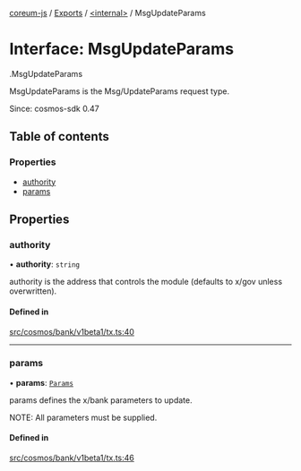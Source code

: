 [coreum-js](../README.md) / [Exports](../modules.md) / [<internal\>](../modules/internal_.md) / MsgUpdateParams

# Interface: MsgUpdateParams

[<internal>](../modules/internal_.md).MsgUpdateParams

MsgUpdateParams is the Msg/UpdateParams request type.

Since: cosmos-sdk 0.47

## Table of contents

### Properties

- [authority](internal_.MsgUpdateParams-3.md#authority)
- [params](internal_.MsgUpdateParams-3.md#params)

## Properties

### authority

• **authority**: `string`

authority is the address that controls the module (defaults to x/gov unless overwritten).

#### Defined in

[src/cosmos/bank/v1beta1/tx.ts:40](https://github.com/PyramydLabs/coreum-js/blob/987bc3b/src/cosmos/bank/v1beta1/tx.ts#L40)

___

### params

• **params**: [`Params`](../modules/internal_.md#params-4)

params defines the x/bank parameters to update.

NOTE: All parameters must be supplied.

#### Defined in

[src/cosmos/bank/v1beta1/tx.ts:46](https://github.com/PyramydLabs/coreum-js/blob/987bc3b/src/cosmos/bank/v1beta1/tx.ts#L46)
